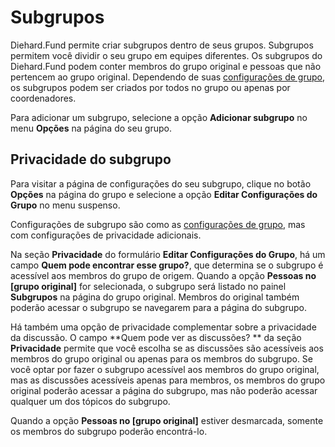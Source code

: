 # Subgrupos
 
Diehard.Fund permite criar subgrupos dentro de seus grupos. Subgrupos permitem você dividir o seu grupo em equipes diferentes. Os subgrupos do Diehard.Fund podem conter membros do grupo original e pessoas que não pertencem ao grupo original. Dependendo de suas [configurações de grupo](group_settings.html), os subgrupos podem ser criados por todos no grupo ou apenas por coordenadores.
 
Para adicionar um subgrupo, selecione a opção **Adicionar subgrupo** no menu **Opções** na página do seu grupo.
 
## Privacidade do subgrupo
 
Para visitar a página de configurações do seu subgrupo, clique no botão **Opções** na página do grupo e selecione a opção **Editar Configurações do Grupo** no menu suspenso.
 
Configurações de subgrupo são como as [configurações de grupo](group_settings.html), mas com configurações de privacidade adicionais.
 
Na seção **Privacidade** do formulário **Editar Configurações do Grupo**, há um campo **Quem pode encontrar esse grupo?**, que determina se o subgrupo é acessível aos membros do grupo de origem. Quando a opção **Pessoas no [grupo original]** for selecionada, o subgrupo será listado no painel **Subgrupos** na página do grupo original. Membros do original também poderão acessar o subgrupo se navegarem para a página do subgrupo.
 
Há também uma opção de privacidade complementar sobre a privacidade da discussão. O campo **Quem pode ver as discussões? ** da seção **Privacidade** permite que você escolha se as discussões são acessíveis aos membros do grupo original ou apenas para os membros do subgrupo. Se você optar por fazer o subgrupo acessível aos membros do grupo original, mas as discussões acessíveis apenas para membros, os membros do grupo original poderão acessar a página do subgrupo, mas não poderão acessar qualquer um dos tópicos do subgrupo.
 
Quando a opção **Pessoas no [grupo original]** estiver desmarcada, somente os membros do subgrupo poderão encontrá-lo.
